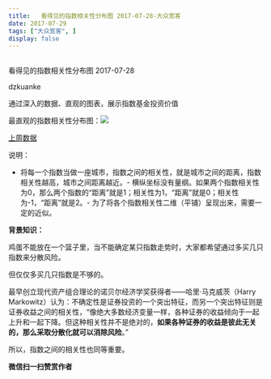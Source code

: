 ```yaml
---
title:   看得见的指数相关性分布图 2017-07-28-大众宽客
date: 2017-07-29
tags: ["大众宽客", ]
display: false
---
```



## 



看得见的指数相关性分布图 2017-07-28




dzkuanke




通过深入的数据、直观的图表，展示指数基金投资价值


最直观的指数相关性分布图：<img data-s="300,640" data-type="png" src="http://mmbiz.qpic.cn/mmbiz_png/PKw3FQPmhIjaic3kv3A0EXEibBAl8IPAoFPAQ8XeI6eSyX6HjSbNib5kyWAibSDSUnZGJCicVtUOf82mtFrP5a7U74g/0?wx_fmt=png" class="" data-ratio="0.7850162866449512" data-w="1228"/>

[上周数据](http://mp.weixin.qq.com/s?__biz=MzAwMTc1MDcwNw==&amp;mid=2648272181&amp;idx=1&amp;sn=c3aa0684bc2e989666a7d5416cae8638&amp;chksm=82f92ee9b58ea7ff6327efd03cfa952109ca2eafdea47055df15544ed6e1e40e7a22cf025cf9&amp;scene=21#wechat_redirect)



说明：
- 将每一个指数当做一座城市，指数之间的相关性，就是城市之间的距离，指数相关性越高，城市之间距离越近。- 横纵坐标没有量纲。如果两个指数相关性为0，那么两个指数的“距离”就是1；相关性为1，“距离”就是0；相关性为-1，“距离”就是2。- 为了将各个指数相关性二维（平铺）呈现出来，需要一定的近似。


**背景知识：**

鸡蛋不能放在一个篮子里，当不能确定某只指数走势时，大家都希望通过多买几只指数来分散风险。&nbsp;



但仅仅多买几只指数是不够的。&nbsp;



最早创立现代资产组合理论的诺贝尔经济学奖获得者——哈里·马克威茨（Harry Markowitz）认为：不确定性是证券投资的一个突出特征，而另一个突出特征则是证券收益之间的相关性，“像绝大多数经济变量一样，各种证券的收益倾向于一起上升和一起下降。但这种相关性并不是绝对的，**如果各种证券的收益是彼此无关的，那么采取分散化就可以消除风险**。”&nbsp;



所以，指数之间的相关性也同等重要。




**微信扫一扫赞赏作者**